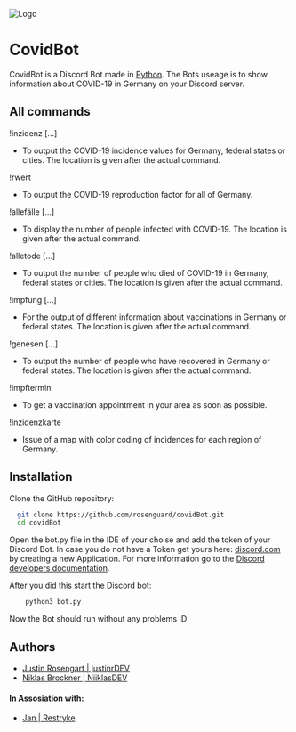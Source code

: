 
![Logo](http://168.119.29.125/saved/CovidBotBanner.png)


# CovidBot

CovidBot is a Discord Bot made in [Python](https://python.org).
The Bots useage is to show information about COVID-19 in Germany on your Discord server.


## All commands

!inzidenz [...]
- To output the COVID-19 incidence values for Germany, federal states or cities. The location is given after the actual command.

!rwert
- To output the COVID-19 reproduction factor for all of Germany.

!allefälle [...]
- To display the number of people infected with COVID-19. The location is given after the actual command.

!alletode [...]
- To output the number of people who died of COVID-19 in Germany, federal states or cities. The location is given after the actual command.

!impfung [...]
- For the output of different information about vaccinations in Germany or federal states. The location is given after the actual command.

!genesen [...]
- To output the number of people who have recovered in Germany or federal states. The location is given after the actual command.

!impftermin
- To get a vaccination appointment in your area as soon as possible.

!inzidenzkarte
- Issue of a map with color coding of incidences for each region of Germany.

## Installation

Clone the GitHub repository:

```bash
  git clone https://github.com/rosenguard/covidBot.git
  cd covidBot
```

Open the bot.py file in the IDE of your choise and add the token of your Discord Bot.
In case you do not have a Token get yours here: [discord.com](https://discord.com/developers)
by creating a new Application. For more information go to the 
[Discord developers documentation](https://discord.com/developers/docs/intro).

After you did this start the Discord bot:
```bash
    python3 bot.py
```

Now the Bot should run without any problems :D 
    
## Authors

- [Justin Rosengart | justinrDEV](https://www.github.com/justinrDEV)
- [Niklas Brockner | NiiklasDEV](https://www.github.com/NiiklasDEV)

#### In Assosiation with:
- [Jan | Restryke](https://github.com/Restryke)
